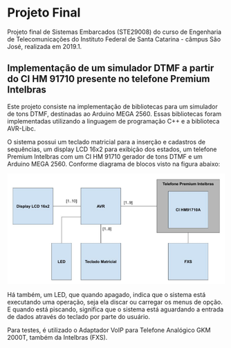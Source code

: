# Projeto Final

Projeto final de Sistemas Embarcados (STE29008) do curso de Engenharia de Telecomunicações do Instituto Federal de Santa Catarina - câmpus São José, realizada em 2019.1.

## Implementação de um simulador DTMF a partir do CI HM 91710 presente no telefone Premium Intelbras

Este projeto consiste na implementação de bibliotecas para um simulador de tons DTMF, destinadas ao Arduino MEGA 2560. Essas bibliotecas foram implementadas utilizando a linguagem de programação C++ e a biblioteca AVR-Libc.

O sistema possui um teclado matricial para a inserção e cadastros de sequências, um display LCD 16x2 para exibição dos estados, um telefone Premium Intelbras com um CI HM 91710 gerador de tons DTMF e um Arduino MEGA 2560. Conforme diagrama de blocos visto na figura abaixo:

![Diagrama de blocos](https://github.com/yanmartins/STE29008-simulador-DTMF/blob/master/imagens/diagrama_de_blocos.png)

Há também, um LED, que quando apagado, indica que o sistema está executando uma operação, seja ela discar ou carregar os menus de opção. E quando está piscando, significa que o sistema está aguardando a entrada de dados através do teclado por parte do usuário.

Para testes, é utilizado o Adaptador VoIP para Telefone Analógico GKM 2000T, também da Intelbras (FXS).
